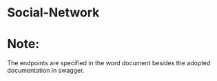 # Social-Network



# Note: 
The endpoints are specified in the word document besides the adopted documentation in swagger. 
